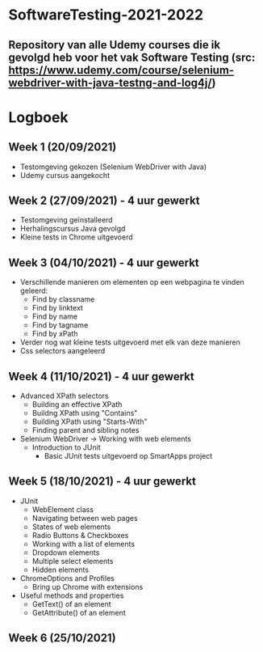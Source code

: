 # SoftwareTesting-2021-2022
## Repository van alle Udemy courses die ik gevolgd heb voor het vak Software Testing (src: https://www.udemy.com/course/selenium-webdriver-with-java-testng-and-log4j/)

# Logboek

## Week 1 (20/09/2021) 
- Testomgeving gekozen (Selenium WebDriver with Java)
- Udemy cursus aangekocht

## Week 2 (27/09/2021) - 4 uur gewerkt
- Testomgeving geïnstalleerd
- Herhalingscursus Java gevolgd
- Kleine tests in Chrome uitgevoerd

## Week 3 (04/10/2021) - 4 uur gewerkt
- Verschillende manieren om elementen op een webpagina te vinden geleerd:
	- Find by classname
	- Find by linktext
	- Find by name
	- Find by tagname
	- Find by xPath
- Verder nog wat kleine tests uitgevoerd met elk van deze manieren
- Css selectors aangeleerd

## Week 4 (11/10/2021) - 4 uur gewerkt
- Advanced XPath selectors
	- Building an effective XPath
	- Buildng XPath using "Contains"
	- Building XPath using "Starts-With"
	- Finding parent and sibling notes
- Selenium WebDriver -> Working with web elements
	- Introduction to JUnit
		- Basic JUnit tests uitgevoerd op SmartApps project

## Week 5 (18/10/2021) - 4 uur gewerkt
- JUnit
	- WebElement class
	- Navigating between web pages
	- States of web elements
	- Radio Buttons & Checkboxes
	- Working with a list of elements
	- Dropdown elements
	- Multiple select elements
	- Hidden elements
- ChromeOptions and Profiles
	- Bring up Chrome with extensions
- Useful methods and properties
	- GetText() of an element
	- GetAttribute() of an element

## Week 6 (25/10/2021)

